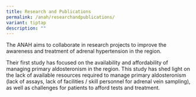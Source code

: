 ```yaml
---
title: Research and Publications
permalink: /anah/researchandpublications/
variant: tiptap
description: ""
---
```

<p>The ANAH aims to collaborate in research projects to improve the awareness and treatment of adrenal hypertension in the region.</p><p>Their first study has focused on the availability and affordability of managing primary aldosteronism in the region.&nbsp;This study has shed light on the lack of available resources required to manage primary aldosteronism (lack of assays, lack of facilities / skill personnel for adrenal vein sampling), as well as challenges for patients to afford tests and treatment.</p>